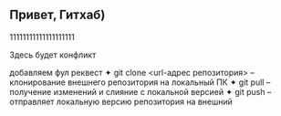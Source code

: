 ## Привет, Гитхаб)

11111111111111111111

Здесь будет конфликт

добавляем фул реквест
✦    git clone <url-адрес репозитория> – клонирование внешнего репозитория на  локальный ПК
✦    git pull – получение изменений и слияние с локальной версией
✦    git push – отправляет локальную версию репозитория на внешний
